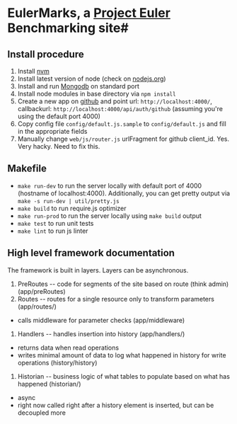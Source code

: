# EulerMarks, a [Project Euler](http://projecteuler.net/) Benchmarking site#

## Install procedure ##

1. Install [nvm](https://github.com/creationix/nvm/)
1. Install latest version of node (check on [nodejs.org](http://nodejs.org))
1. Install and run [Mongodb](http://www.mongodb.org/) on standard port
1. Install node modules in base directory via ```npm install```
1. Create a new app on [github](https://github.com/settings/applications) and point url: ```http://localhost:4000/```, callbackurl: ```http://localhost:4000/api/auth/github``` (assuming you're using the default port 4000)
1. Copy config file ```config/default.js.sample``` to ```config/default.js``` and fill in the appropriate fields
1. Manually change ```web/js/router.js``` urlFragment for github client_id. Yes. Very hacky. Need to fix this.

## Makefile ##

- ```make run-dev``` to run the server locally with default port of 4000 (hostname of localhost:4000). Additionally, you can get pretty output via ```make -s run-dev | util/pretty.js```
- ```make build``` to run require.js optimizer
- ```make run-prod``` to run the server locally using ```make build``` output
- ```make test``` to run unit tests
- ```make lint``` to run js linter

## High level framework documentation ##

The framework is built in layers. Layers can be asynchronous.

1. PreRoutes -- code for segments of the site based on route (think admin) (app/preRoutes)
1. Routes -- routes for a single resource only to transform parameters (app/routes/)
  - calls middleware for parameter checks (app/middleware)
1. Handlers -- handles insertion into history (app/handlers/)
  - returns data when read operations
  - writes minimal amount of data to log what happened in history for write operations (history/history)
1. Historian -- business logic of what tables to populate based on what has happened (historian/)
  - async
  - right now called right after a history element is inserted, but can be decoupled more